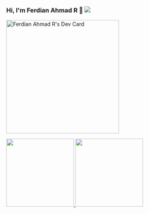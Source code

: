 ### Hi, I'm Ferdian Ahmad R 👋 ![](https://komarev.com/ghpvc/?username=ferdianar)

<!-- [![Typing SVG](https://readme-typing-svg.herokuapp.com?font=Fira+Sans&color=%23F6F703&size=18&duration=7500&lines=Let's+Explore+My+Github+Portfolio+%F0%9F%91%8B;I'm+mostly+using+JavaScript+Language+%F0%9F%8C%9F;Focused+in+Frontend+Development+%F0%9F%8E%AD;Also+Learn+Backend+Development+with+JS+%F0%9F%92%BB;Interest+about+Design+System+Component+%F0%9F%A7%A9;Always+using+Task+Management+%F0%9F%93%86;Thank+You+......+!!!+%F0%9F%91%8F%F0%9F%91%8F)](https://git.io/typing-svg) -->

<!-- ![Next JS](https://img.shields.io/badge/Nextjs-black?style=for-the-badge&logo=next.js&logoColor=white)![React](https://img.shields.io/badge/react-%2320232a.svg?style=for-the-badge&logo=react&logoColor=%2361DAFB)![JavaScript](https://img.shields.io/badge/javascript-%23323330.svg?style=for-the-badge&logo=javascript&logoColor=%23F7DF1E)
![TypeScript](https://img.shields.io/badge/typescript-%23007ACC.svg?style=for-the-badge&logo=typescript&logoColor=white)![TailwindCSS](https://img.shields.io/badge/tailwindcss-%2338B2AC.svg?style=for-the-badge&logo=tailwind-css&logoColor=white) -->

<!-- <img src="https://raw.githubusercontent.com/ferdianar/ferdianarportfolio/master/eco.jpg" alt="Ferdian Ahmad R Profile - Instructor and Frontend Developer"> -->
<!-- I major in **Informatics Engineering**, I explore the world of websites, especially on the **Frontend Web Development**. I have studied for more than 3+ years. and have 2+ year **Work Experience**. I'm very passionate about learning new technologies trends like JavaScript Framework and Design Trend. **Visual Studio Code** and **Figma** Users -->

<a href="#"><img src="https://api.daily.dev/devcards/664069b76eac4c99ae4bcc41edc056b4.png?r=mm1" width="300" alt="Ferdian Ahmad R's Dev Card"/></a>

<p align="left">
<a href="https://github.com/ferdianar">
  <img height="180em" src="https://github-readme-stats-eight-theta.vercel.app/api?username=ferdianar&show_icons=true&theme=algolia&include_all_commits=true&count_private=true"/>
  <img height="180em" src="https://github-readme-stats-eight-theta.vercel.app/api/top-langs/?username=ferdianar&layout=compact&langs_count=10&theme=algolia"/>
</a>
</p>

<!-- ### 🏆 Github Profile Trophy
 -->
<!-- <p align="left"><a href="#"><img src="https://github-profile-trophy.vercel.app/?username=ferdianar&theme=juicyfresh&margin-w=4&margin-h=4&row=1&column=6"/></a></p> -->
 
<!-- ### 🌟 Favourite Technologies

> Tools, languages, and other things that I like to work with.

<table>
  <tr> -->
<!--     <td align="center" width="96">
      <a href="#">
        <img src="./img/next.png" width="48" height="48" alt="Next" />
      </a>
      <br>Next JS
    </td> -->
<!--    <td align="center" width="96">
      <a href="#" >
        <img src="./img/react.svg" width="48" height="48" alt="React" />
      </a>
      <br>React JS
    </td> -->
<!--     <td align="center" width="96">
      <a href="#">
        <img src="./img/typescript.svg" width="48" height="48" alt="TypeScript" />
      </a>
      <br>TypeScript
    </td> -->
<!--    <td align="center" width="96">
      <a href="#">
        <img src="./img/redux.png" width="48" height="48" alt="redux" />
      </a>
      <br>Redux
    </td> -->
<!--     <td align="center" width="96">
      <a href="#">
        <img src="./img/javascript.svg" width="48" height="48" alt="JavaScript" />
      </a>
      <br>JavaScript
   </td>
   <td align="center" width="96">
      <a href="#" >
        <img src="./img/tailwind.png" width="48" height="48" alt="tailwind" />
      </a>
      <br>Tailwind
    </td> -->
<!--    <td align="center" width="96">
      <a href="#" >
        <img src="./img/graphql.png" width="48" height="48" alt="graphql" />
      </a>
      <br>GraphQL
    </td> -->
<!--    <td align="center" width="96">
      <a href="#" >
        <img src="./img/reactquery.svg" width="48" height="48" alt="reactquery" />
      </a>
      <br>ReQuery
    </td> -->
<!--     <td align="center" width="96">
      <a href="#">
        <img src="./img/sass.svg" width="48" height="48" alt="Sass" />
      </a>
      <br>Sass
    </td> -->
<!--    <td align="center" width="96">
      <a href="#">
        <img src="https://raw.githubusercontent.com/PowerShell/PowerShell/master/assets/ps_black_128.svg" width="48" height="48" alt="Powershell" />
      </a>
      <br>Powershell
    </td> -->
<!--   </tr>
</table> -->
<!-- 
## Find me around the web 🌎:
 - Write and Sharing knowlegde on <a href="https://ferdianar.medium.com/" alt="medium ferdian"> Medium </a> 📹 ✍🏾
 - Profile description, skills, achievement and working experience on <a href="https://www.linkedin.com/in/ferdianar/"> LinkedIn </a>
 - Spare time also create posts about programming on <a href="https://www.instagram.com/ferdianarid/"> Instagram </a> -->
 <!--  - Learn problem solving skill for solving any problem in <a href="https://www.hackerrank.com/ferdianarid"> Hackerrank </a> -->
